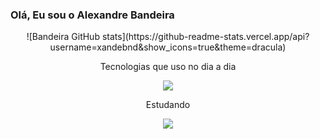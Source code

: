 ### Olá, Eu sou o Alexandre Bandeira

<div align="center">
  ![Bandeira GitHub stats](https://github-readme-stats.vercel.app/api?username=xandebnd&show_icons=true&theme=dracula)<br/>
</div>

<p align="center">Tecnologias que uso no dia a dia</p>
<p align="center">
  <a href="https://skillicons.dev">
    <img src="https://skillicons.dev/icons?i=html,css,js" />
  </a>
</p>

<p align="center">Estudando</p>
<p align="center">
  <a href="https://skillicons.dev">
    <img src="https://skillicons.dev/icons?i=react,ts,mongodb" />
  </a>
</p>
